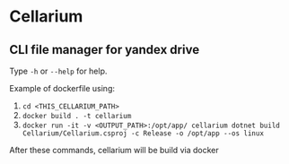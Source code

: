 # Cellarium
## CLI file manager for yandex drive

Type `-h` or `--help` for help.

Example of dockerfile using:  
1. `cd <THIS_CELLARIUM_PATH>`  
2. `docker build . -t cellarium`  
3. `docker run -it -v <OUTPUT_PATH>:/opt/app/ cellarium dotnet build Cellarium/Cellarium.csproj -c Release -o /opt/app --os linux`  

After these commands, cellarium will be build via docker